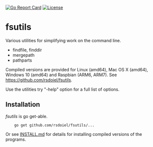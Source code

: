 [![Go Report Card](http://goreportcard.com/badge/rsdoiel/fsutils)](http://goreportcard.com/report/rsdoiel/fsutils)
[![License](https://img.shields.io/badge/License-BSD%203--Clause-blue.svg)](https://opensource.org/licenses/BSD-3-Clause)


# fsutils

Various utilities for simplifying work on the command line. 

+ findfile, finddir
+ mergepath
+ pathparts

Compiled versions are provided for Linux (amd64), Mac OS X (amd64),
Windows 10 (amd64) and Raspbian (ARM6, ARM7). See https://github.com/rsdoiel/fsutils.

Use the utilities try "-help" option for a full list of options.


## Installation

_fsutils_ is go get-able.

```
    go get github.com/rsdoiel/fsutils/...
```

Or see [INSTALL.md](install.html) for details for installing 
compiled versions of the programs.


